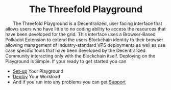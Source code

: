 # <center>The Threefold Playground</center>

&nbsp;&nbsp;&nbsp;&nbsp;&nbsp;&nbsp;The Threefold Playground is a Decentralized, user facing interface that allows users who have little to no coding ability to access the resources that have been developed for the grid. This interface uses a Browser-Based Polkadot Extension to extend the users Blockchain identity to their browser allowing management of Industry-standard VPS deployments as well as use case specific tools that have been developed by the Decentralized Community interacting only with the Blockchain itself. Deploying on the Playground is Simple. If your ready to get started you can 
- [Set-up](setup) Your Playground 
- [Deploy](deploy) Your Workload 
- And if you run into any problems you can get [Support](Support)
